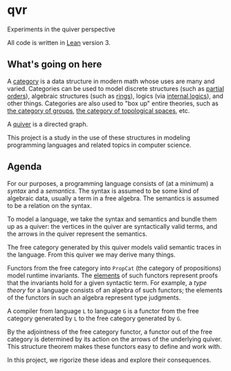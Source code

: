 # qvr
Experiments in the quiver perspective

All code is written in [Lean](http://leanprover.github.io) version 3.


## What's going on here

A [category](https://ncatlab.org/nlab/show/category) is a data structure in modern math whose uses are many and varied. Categories can be used to model discrete structures (such as [partial orders](https://ncatlab.org/nlab/show/partial+order)), algebraic structures (such as [rings](https://ncatlab.org/nlab/show/ring)), logics (via [internal logics](https://ncatlab.org/nlab/show/internal+logic)), and other things. Categories are also used to "box up" entire theories, such as [the category of groups](https://ncatlab.org/nlab/show/Grp), [the category of topological spaces](https://ncatlab.org/nlab/show/Top), etc.

A [quiver](https://ncatlab.org/nlab/show/quiver) is a directed graph.

This project is a study in the use of these structures in modeling programming languages and related topics in computer science.


## Agenda

For our purposes, a programming language consists of (at a minimum) a *syntax* and a *semantics*. The syntax is assumed to be some kind of algebraic data, usually a term in a free algebra. The semantics is assumed to be a relation on the syntax.

To model a language, we take the syntax and semantics and bundle them up as a quiver: the vertices in the quiver are syntactically valid terms, and the arrows in the quiver represent the semantics.

The free category generated by this quiver models valid semantic traces in the language. From this quiver we may derive many things.

Functors from the free category into `PropCat` (the category of propositions) model runtime invariants. The [elements](https://ncatlab.org/nlab/show/category+of+elements) of such functors represent proofs that the invariants hold for a given syntactic term. For example, a *type theory* for a language consists of an algebra of such functors; the elements of the functors in such an algebra represent type judgments.

A compiler from language `L` to language `G` is a functor from the free category generated by `L` to the free category generated by `G`.

By the adjointness of the free category functor, a functor out of the free category is determined by its action on the arrows of the underlying quiver. This structure theorem makes these functors easy to define and work with.

In this project, we rigorize these ideas and explore their consequences.
